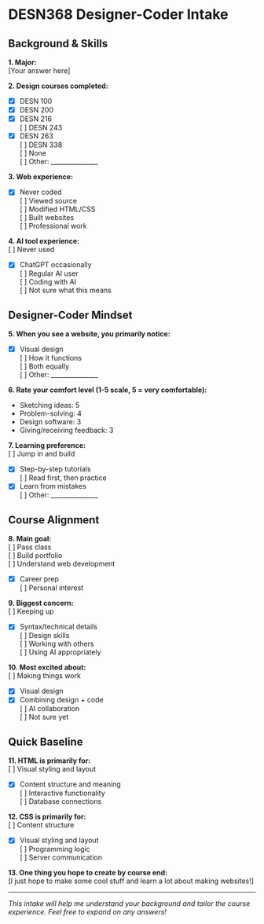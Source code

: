 # DESN368 Designer-Coder Intake

## Background & Skills

**1. Major:**  
[Your answer here]

**2. Design courses completed:**  
- [x] DESN 100  
- [x] DESN 200  
- [x] DESN 216  
[ ] DESN 243  
- [x] DESN 263  
[ ] DESN 338  
[ ] None  
[ ] Other: _______________

**3. Web experience:**  
- [x] Never coded  
[ ] Viewed source  
[ ] Modified HTML/CSS  
[ ] Built websites  
[ ] Professional work

**4. AI tool experience:**  
[ ] Never used  
- [x] ChatGPT occasionally  
[ ] Regular AI user  
[ ] Coding with AI  
[ ] Not sure what this means

## Designer-Coder Mindset

**5. When you see a website, you primarily notice:**  
- [x] Visual design  
[ ] How it functions  
[ ] Both equally  
[ ] Other: _______________

**6. Rate your comfort level (1-5 scale, 5 = very comfortable):**  
- Sketching ideas: 5 
- Problem-solving: 4 
- Design software: 3 
- Giving/receiving feedback: 3

**7. Learning preference:**  
[ ] Jump in and build  
- [x] Step-by-step tutorials  
[ ] Read first, then practice  
- [x] Learn from mistakes  
[ ] Other: _______________

## Course Alignment

**8. Main goal:**  
[ ] Pass class  
[ ] Build portfolio  
[ ] Understand web development  
- [x] Career prep  
[ ] Personal interest

**9. Biggest concern:**  
[ ] Keeping up  
- [x] Syntax/technical details  
[ ] Design skills  
[ ] Working with others  
[ ] Using AI appropriately

**10. Most excited about:**  
[ ] Making things work  
- [x] Visual design  
- [x] Combining design + code  
[ ] AI collaboration  
[ ] Not sure yet

## Quick Baseline

**11. HTML is primarily for:**  
[ ] Visual styling and layout  
- [x] Content structure and meaning  
[ ] Interactive functionality  
[ ] Database connections

**12. CSS is primarily for:**  
[ ] Content structure  
- [x] Visual styling and layout  
[ ] Programming logic  
[ ] Server communication

**13. One thing you hope to create by course end:**  
[I just hope to make some cool stuff and learn a lot about making websites!]

---
*This intake will help me understand your background and tailor the course experience. Feel free to expand on any answers!*
